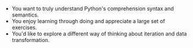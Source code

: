 - You want to truly understand Python's comprehension syntax and semantics.
- You enjoy learning through doing and appreciate a large set of exercises.
- You'd like to explore a different way of thinking about iteration and data transformation.